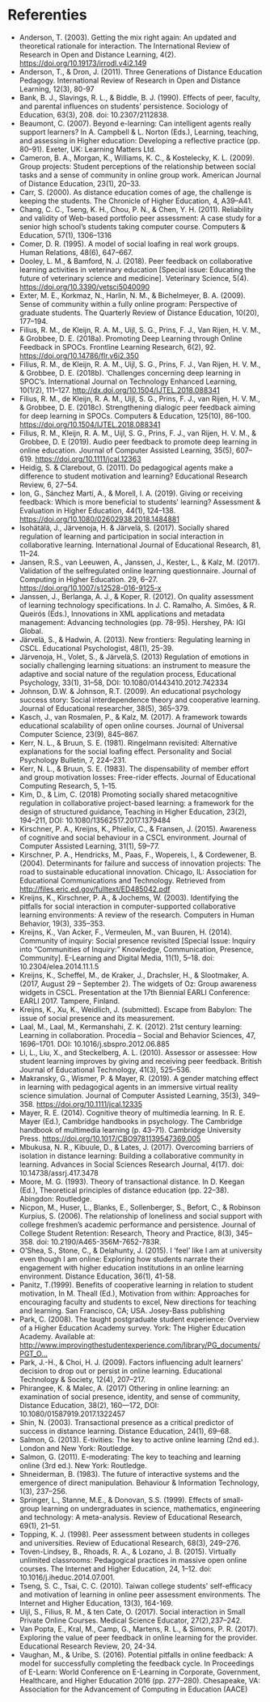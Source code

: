 # Referenties

- Anderson, T. (2003). Getting the mix right again: An updated and theoretical rationale for interaction. The International Review of Research in Open and Distance Learning, 4(2). https://doi.org/10.19173/irrodl.v4i2.149
- Anderson, T., & Dron, J. (2011). Three Generations of Distance Education Pedagogy. International Review of Research in Open and Distance Learning, 12(3), 80-97
- Bank, B. J., Slavings, R. L., & Biddle, B. J. (1990). Effects of peer, faculty, and parental influences on students’ persistence. Sociology of Education, 63(3), 208. doi: 10.2307/2112838.
- Beaumont, C. (2007). Beyond e-learning: Can intelligent agents really support learners? In A. Campbell & L. Norton (Eds.), Learning, teaching, and assessing in Higher education: Developing a reflective practice (pp. 80–91). Exeter, UK: Learning Matters Ltd.
- Cameron, B. A., Morgan, K., Williams, K. C., & Kostelecky, K. L. (2009). Group projects: Student perceptions of the relationship between social tasks and a sense of community in online group work. American Journal of Distance Education, 23(1), 20–33.
- Carr, S. (2000). As distance education comes of age, the challenge is keeping the students. The Chronicle of Higher Education, 4, A39–A41.
- Chang, C. C., Tseng, K. H., Chou, P. N., & Chen, Y. H. (2011). Reliability and validity of Web-based portfolio peer assessment: A case study for a senior high school’s students taking computer course. Computers & Education, 57(1), 1306–1316
- Comer, D. R. (1995). A model of social loafing in real work groups. Human Relations, 48(6), 647–667.
- Dooley, L. M., & Bamford, N. J. (2018). Peer feedback on collaborative learning activities in veterinary education [Special issue: Educating the future of veterinary science and medicine]. Veterinary Science, 5(4). https://doi.org/10.3390/vetsci5040090
- Exter, M. E., Korkmaz, N., Harlin, N. M., & Bichelmeyer, B. A. (2009). Sense of community within a fully online program: Perspective of graduate students. The Quarterly Review of Distance Education, 10(20), 177–194.
- Filius, R. M., de Kleijn, R. A. M., Uijl, S. G., Prins, F. J., Van Rijen, H. V. M., & Grobbee, D. E. (2018a). Promoting Deep Learning through Online Feedback in SPOCs. Frontline Learning Research, 6(2), 92. https://doi.org/10.14786/flr.v6i2.350
- Filius, R. M., de Kleijn, R. A. M., Uijl, S. G., Prins, F. J., Van Rijen, H. V. M., & Grobbee, D. E. (2018b). ‘Challenges concerning deep learning in SPOC’s. International Journal on Technology Enhanced Learning, 10(1/2), 111–127. http://dx.doi.org/10.1504/IJTEL.2018.088341
- Filius, R. M., de Kleijn, R. A. M., Uijl, S. G., Prins, F. J., van Rijen, H. V. M., & Grobbee, D. E. (2018c). Strengthening dialogic peer feedback aiming for deep learning in SPOCs. Computers & Education, 125(10), 86–100. https://doi.org/10.1504/IJTEL.2018.088341
- Filius, R. M., Kleijn, R. A. M., Uijl, S. G., Prins, F. J., van Rijen, H. V. M., & Grobbee, D. E (2019). Audio peer feedback to promote deep learning in online education. Journal of Computer Assisted Learning, 35(5), 607–619. https://doi.org/10.1111/jcal.12363
- Heidig, S. & Clarebout, G. (2011). Do pedagogical agents make a difference to student motivation and learning? Educational Research Review, 6, 27–54.
- Ion, G., Sánchez Martí, A., & Morell, I. A. (2019). Giving or receiving feedback: Which is more beneficial to students' learning? Assessment & Evaluation in Higher Education, 44(1), 124–138. https://doi.org/10.1080/02602938.2018.1484881
- Isohätälä, J., Järvenoja, H. & Järvelä, S. (2017). Socially shared regulation of learning and participation in social interaction in collaborative learning. International Journal of Educational Research, 81, 11–24.
- Jansen, R.S., van Leeuwen, A., Janssen, J., Kester, L., & Kalz, M. (2017). Validation of the selfregulated online learning questionnaire. Journal of Computing in Higher Education. 29, 6–27. https://doi.org/10.1007/s12528-016-9125-x
- Janssen, J., Berlanga, A. J., & Koper, R. (2012). On quality assessment of learning technology specifications. In J. C. Ramalho, A. Simões, & R. Queirós (Eds.), Innovations in XML applications and metadata management: Advancing technologies (pp. 78-95). Hershey, PA: IGI Global.
- Järvelä, S., & Hadwin, A. (2013). New frontiers: Regulating learning in CSCL. Educational Psychologist, 48(1), 25-39.
- Järvenoja, H., Volet, S., & Järvelä,S. (2013) Regulation of emotions in socially challenging learning situations: an instrument to measure the adaptive and social nature of the regulation process, Educational Psychology, 33(1), 31–58, DOI: 10.1080/01443410.2012.742334
- Johnson, D.W. & Johnson, R.T. (2009). An educational psychology success story: Social interdependence theory and cooperative learning. Journal of Educational researcher, 38(5), 365–379.
- Kasch, J., van Rosmalen, P., & Kalz, M. (2017). A framework towards educational scalability of open online courses. Journal of Universal Computer Science, 23(9), 845–867.
- Kerr, N. L., & Bruun, S. E. (1981). Ringelmann revisited: Alternative explanations for the social loafing effect. Personality and Social Psychology Bulletin, 7, 224–231.
- Kerr, N. L., & Bruun, S. E. (1983). The dispensability of member effort and group motivation losses: Free-rider effects. Journal of Educational Computing Research, 5, 1–15.
- Kim, D., & Lim, C. (2018) Promoting socially shared metacognitive regulation in collaborative project-based learning: a framework for the design of structured guidance, Teaching in Higher Education, 23(2), 194–211, DOI: 10.1080/13562517.2017.1379484
- Kirschner, P. A., Kreijns, K., Phielix, C., & Fransen, J. (2015). Awareness of cognitive and social behaviour in a CSCL environment. Journal of Computer Assisted Learning, 31(1), 59–77.
- Kirschner, P. A., Hendricks, M., Paas, F., Wopereis, I., & Cordewener, B. (2004). Determinants for failure and success of innovation projects: The road to sustainable educational innovation. Chicago, IL: Association for Educational Communications and Technology. Retrieved from http://files.eric.ed.gov/fulltext/ED485042.pdf
- Kreijns, K., Kirschner, P. A., & Jochems, W. (2003). Identifying the pitfalls for social interaction in computer-supported collaborative learning environments: A review of the research. Computers in Human Behavior, 19(3), 335–353.
- Kreijns, K., Van Acker, F., Vermeulen, M., van Buuren, H. (2014). Community of inquiry: Social presence revisited [Special Issue: Inquiry into “Communities of Inquiry:” Knowledge, Communication, Presence, Community]. E-Learning and Digital Media, 11(1), 5–18. doi: 10.2304/elea.2014.11.1.5
- Kreijns, K., Scheffel, M., de Kraker, J., Drachsler, H., & Slootmaker, A. (2017, August 29 – September 2). The widgets of Oz: Group awareness widgets in CSCL. Presentation at the 17th Biennial EARLI Conference: EARLI 2017. Tampere, Finland.
- Kreijns, K., Xu, K., Weidlich, J. (submitted). Escape from Babylon: The issue of social presence and its measurement.
- Laal, M., Laal, M., Kermanshahi, Z. K. (2012). 21st century learning: Learning in collaboration. Procedia – Social and Behavior Sciences, 47, 1696–1701. DOI: 10.1016/j.sbspro.2012.06.885
- Li, L., Liu, X., and Steckelberg, A. L. (2010). Assessor or assessee: How student learning improves by giving and receiving peer feedback. British Journal of Educational Technology, 41(3), 525–536.
- Makransky, G., Wismer, P. & Mayer, R. (2019). A gender matching effect in learning with pedagogical agents in an immersive virtual reality science simulation. Journal of Computer Assisted Learning, 35(3), 349–358. https://doi.org/10.1111/jcal.12335
- Mayer, R. E. (2014). Cognitive theory of multimedia learning. In R. E. Mayer (Ed.), Cambridge handbooks in psychology. The Cambridge handbook of multimedia learning (p. 43–71). Cambridge University Press. https://doi.org/10.1017/CBO9781139547369.005
- Mbukusa, N. R., Kibuule, D., & Lates, J. (2017). Overcoming barriers of isolation in distance learning: Building a collaborative community in learning. Advances in Social Sciences Research Journal, 4(17). doi: 10.14738/assrj.417.3478
- Moore, M. G. (1993). Theory of transactional distance. In D. Keegan (Ed.), Theoretical principles of distance education (pp. 22–38). Abingdon: Routledge.
- Nicpon, M., Huser, L., Blanks, E., Sollenberger, S., Befort, C., & Robinson Kurpius, S. (2006). The relationship of loneliness and social support with college freshmen’s academic performance and persistence. Journal of College Student Retention: Research, Theory and Practice, 8(3), 345–358. doi: 10.2190/A465-356M-7652-783R.
- O’Shea, S., Stone, C., & Delahunty, J. (2015). I ‘feel’ like I am at university even though I am online: Exploring how students narrate their engagement with higher education institutions in an online learning environment. Distance Education, 36(1), 41-58.
- Panitz, T.(1999). Benefits of cooperative learning in relation to student motivation, In M. Theall (Ed.), Motivation from within: Approaches for encouraging faculty and students to excel, New directions for teaching and learning. San Francisco, CA; USA. Josey-Bass publishing
- Park, C. (2008). The taught postgraduate student experience: Overview of a Higher Education Academy survey. York: The Higher Education Academy. Available at: http://www.improvingthestudentexperience.com/library/PG_documents/PGT_O…
- Park, J.-H., & Choi, H. J. (2009). Factors influencing adult learners' decision to drop out or persist in online learning. Educational Technology & Society, 12(4), 207–217.
- Phirangee, K. & Malec, A. (2017) Othering in online learning: an examination of social presence, identity, and sense of community, Distance Education, 38(2), 160—172, DOI: 10.1080/01587919.2017.1322457
- Shin, N. (2003). Transactional presence as a critical predictor of success in distance learning. Distance Education, 24(1), 69–68.
- Salmon, G. (2013). E-tivities: The key to active online learning (2nd ed.). London and New York: Routledge.
- Salmon, G. (2011). E-moderating: The key to teaching and learning online (3rd ed.). New York: Routledge.
- Shneiderman, B. (1983). The future of interactive systems and the emergence of direct manipulation. Behaviour & Information Technology, 1(3), 237–256.
- Springer, L., Stanne, M.E., & Donovan, S.S. (1999). Effects of small-group learning on undergraduates in science, mathematics, engineering and technology: A meta-analysis. Review of Educational Research, 69(1), 21–51.
- Topping, K. J. (1998). Peer assessment between students in colleges and universities. Review of Educational Research, 68(3), 249–276.
- Toven-Lindsey, B., Rhoads, R. A., & Lozano, J. B. (2015). Virtually unlimited classrooms: Pedagogical practices in massive open online courses. The Internet and Higher Education, 24, 1–12. doi: 10.1016/j.iheduc.2014.07.001.
- Tseng, S. C., Tsai, C. C. (2010). Taiwan college students' self-efficacy and motivation of learning in online peer assessment environments. The Internet and Higher Education, 13(3), 164-169.
- Uijl, S., Filius, R. M., & ten Cate, O. (2017). Social interaction in Small Private Online Courses. Medical Science Educator, 27(2),237–242. 
- Van Popta, E., Kral, M., Camp, G., Martens, R. L., & Simons, P. R. (2017). Exploring the value of peer feedback in online learning for the provider. Educational Research Review, 20, 24-34.
- Vaughan, M., & Uribe, S. (2016). Potential pitfalls in online feedback: A model for successfully completing the feedback cycle. In Proceedings of E-Learn: World Conference on E-Learning in Corporate, Government, Healthcare, and Higher Education 2016 (pp. 277–280). Chesapeake, VA: Association for the Advancement of Computing in Education (AACE)
